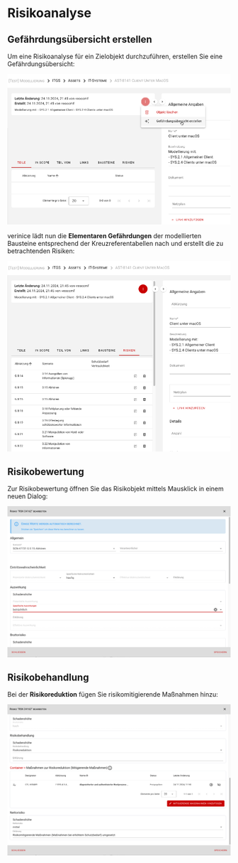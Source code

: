 # Risikoanalyse

## Gefährdungsübersicht erstellen

Um eine Risikoanalyse für ein Zielobjekt durchzuführen, erstellen Sie eine Gefährdungsübersicht:

![Gefährdungsübersicht erstellen](/assets/domain-it-gs/verinice-31_szenario_overview.de.png)

verinice lädt nun die **Elementaren Gefährdungen** der modellierten Bausteine entsprechend der Kreuzreferentabellen nach und erstellt die zu betrachtenden Risiken:

![Risiken](/assets/domain-it-gs/verinice-31_risks.de.png)

## Risikobewertung

Zur Risikobewertung öffnen Sie das Risikobjekt mittels Mausklick in einem neuen Dialog:

![Risikobewertung](/assets/domain-it-gs/verinice-31_risk_analysis.de.png)


## Risikobehandlung

Bei der **Risikoreduktion** fügen Sie risikomitigierende Maßnahmen hinzu:

![Risikoreduktion](/assets/domain-it-gs/verinice-31_risk_reduction.de.png)

